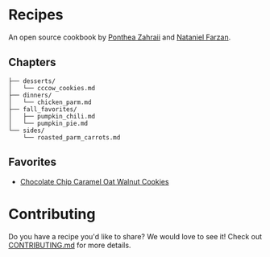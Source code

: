 # Recipes

An open source cookbook by [Ponthea Zahraii](https://github.com/pontheazahraii) and [Nataniel Farzan](https://github.com/natanielf).

## Chapters

```
├── desserts/
│   └── cccow_cookies.md
├── dinners/
│   └── chicken_parm.md
├── fall_favorites/
│   ├── pumpkin_chili.md
│   └── pumpkin_pie.md
└── sides/
    └── roasted_parm_carrots.md
```

## Favorites

- [Chocolate Chip Caramel Oat Walnut Cookies](./desserts/cccow_cookies.md)

# Contributing

Do you have a recipe you'd like to share? We would love to see it! Check out [CONTRIBUTING.md](./CONTRIBUTING.md) for more details.
